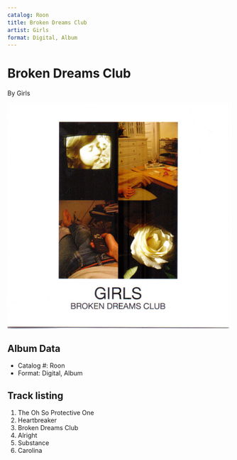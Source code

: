 ```yaml
---
catalog: Roon
title: Broken Dreams Club
artist: Girls
format: Digital, Album
---
```


# Broken Dreams Club

By Girls

![](../../assets/albumcovers/Girls-Broken_Dreams_Club.png)

## Album Data

- Catalog #: Roon
- Format: Digital, Album


## Track listing


1. The Oh So Protective One
2. Heartbreaker
3. Broken Dreams Club
4. Alright
5. Substance
6. Carolina

